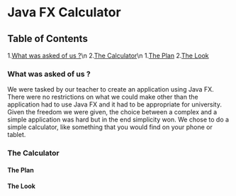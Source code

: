 # Java FX Calculator

## Table of Contents
1.[What was asked of us ?](#Intro)\n
2.[The Calculator](#Product)\n
  1.[The Plan](#Plan)
  2.[The Look](#Look)
  

### What was asked of us ? <a name="Intro"></a>
We were tasked by our teacher to create an application using Java FX. There were no restrictions on what we could make other than the application had to use Java FX and it had to be appropriate for university. Given the freedom we were given, the choice between a complex and a simple application was hard but in the end simplicity won. We chose to do a simple calculator, like something that you would find on your phone or tablet.

### The Calculator <a name="Product"></a>

#### The Plan <a name="Plan"></a>

#### The Look <a name="Look"></a>
